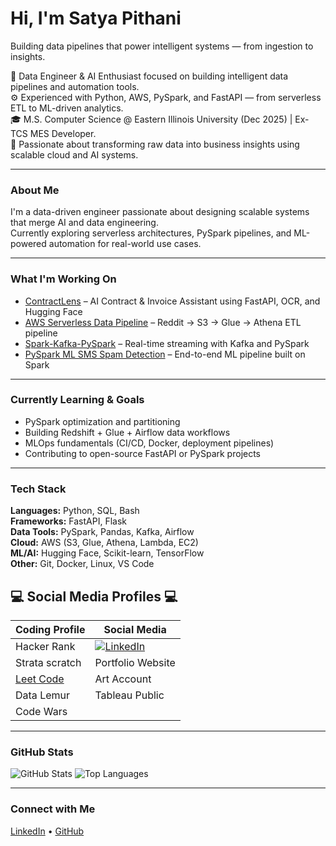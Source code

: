 # Hi, I'm Satya Pithani
Building data pipelines that power intelligent systems — from ingestion to insights.

🎯 Data Engineer & AI Enthusiast focused on building intelligent data pipelines and automation tools.  
⚙️ Experienced with Python, AWS, PySpark, and FastAPI — from serverless ETL to ML-driven analytics.  
🎓 M.S. Computer Science @ Eastern Illinois University (Dec 2025) | Ex-TCS MES Developer.  
🚀 Passionate about transforming raw data into business insights using scalable cloud and AI systems.



---




### About Me
I'm a data-driven engineer passionate about designing scalable systems that merge AI and data engineering.  
Currently exploring serverless architectures, PySpark pipelines, and ML-powered automation for real-world use cases.

---

### What I'm Working On
- [ContractLens](https://github.com/PSSK-S/ContractLens) – AI Contract & Invoice Assistant using FastAPI, OCR, and Hugging Face  
- [AWS Serverless Data Pipeline](https://github.com/PSSK-S/AWS-serverless-data-pipeline) – Reddit → S3 → Glue → Athena ETL pipeline  
- [Spark-Kafka-PySpark](https://github.com/PSSK-S/spark-kafka-pyspark-repo) – Real-time streaming with Kafka and PySpark  
- [PySpark ML SMS Spam Detection](https://github.com/PSSK-S/pyspark-ml-sms-spam-detection) – End-to-end ML pipeline built on Spark

---

### Currently Learning & Goals
- PySpark optimization and partitioning  
- Building Redshift + Glue + Airflow data workflows  
- MLOps fundamentals (CI/CD, Docker, deployment pipelines)  
- Contributing to open-source FastAPI or PySpark projects  

---

### Tech Stack
**Languages:** Python, SQL, Bash  
**Frameworks:** FastAPI, Flask  
**Data Tools:** PySpark, Pandas, Kafka, Airflow  
**Cloud:** AWS (S3, Glue, Athena, Lambda, EC2)  
**ML/AI:** Hugging Face, Scikit-learn, TensorFlow  
**Other:** Git, Docker, Linux, VS Code  


## 💻 Social Media Profiles 💻

| Coding Profile | Social Media |
|----------------|---------------|
| Hacker Rank | [![LinkedIn](https://img.icons8.com/color/48/000000/linkedin.png)](https://linkedin.com/in/satya-pithani) |
| Strata scratch | Portfolio Website |
| [Leet Code](https://leetcode.com/u/spithani/) | Art Account |
| Data Lemur | Tableau Public |
| Code Wars |  |


---

### GitHub Stats
![GitHub Stats](https://github-readme-stats.vercel.app/api?username=PSSK-S&show_icons=true&theme=transparent&hide_border=true)
![Top Languages](https://github-readme-stats.vercel.app/api/top-langs/?username=PSSK-S&layout=compact&theme=transparent&hide_border=true)

---

### Connect with Me
[LinkedIn](https://www.linkedin.com/in/satya-pithani/) • [GitHub](https://github.com/PSSK-S)
